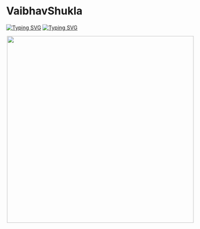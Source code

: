 # VaibhavShukla
[![Typing SVG](https://readme-typing-svg.herokuapp.com?font=Fira+Code&size=35&pause=600&color=FFA500&center=true&vCenter=true&multiline=true&width=1000&height=60&lines=Hi+I'm+Vaibhav+Shukla)](https://git.io/typing-svg)
[![Typing SVG](https://readme-typing-svg.demolab.com?font=Comfortaa&size=70&pause=600&color=FFA500&center=true&vCenter=true&width=2000&height=200&lines=Java+%2F+SQL+%2F+Python;Data+Enthusiast;Machine+Learning+Engineer;Innovative+Solution)](https://git.io/typing-svg)

<div align="center">
<img src="https://user-images.githubusercontent.com/74038190/225813708-98b745f2-7d22-48cf-9150-083f1b00d6c9.gif" width="500">
</div>
